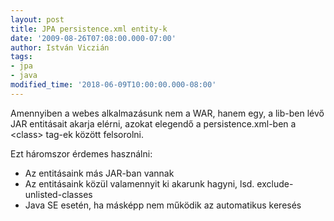 ```yaml
---
layout: post
title: JPA persistence.xml entity-k
date: '2009-08-26T07:08:00.000-07:00'
author: István Viczián
tags:
- jpa
- java
modified_time: '2018-06-09T10:00:00.000-08:00'
---
```


Amennyiben a webes alkalmazásunk nem a WAR, hanem egy, a lib-ben lévő
JAR entitásait akarja elérni, azokat elegendő a persistence.xml-ben a
&lt;class&gt; tag-ek között felsorolni.

Ezt háromszor érdemes használni:

-   Az entitásaink más JAR-ban vannak
-   Az entitásaink közül valamennyit ki akarunk hagyni, lsd.
    exclude-unlisted-classes
-   Java SE esetén, ha másképp nem működik az automatikus keresés

